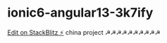 # ionic6-angular13-3k7ify

[Edit on StackBlitz ⚡️](https://stackblitz.com/edit/ionic6-angular13-3k7ify)
china project ☭☭☭☭☭☭☭☭☭☭
